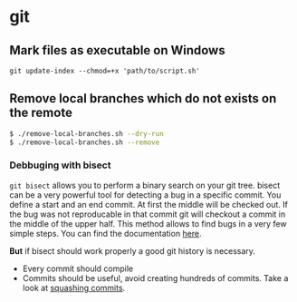 # git

## Mark files as executable on Windows

`git update-index --chmod=+x 'path/to/script.sh'`

## Remove local branches which do not exists on the remote

```bash
$ ./remove-local-branches.sh --dry-run
$ ./remove-local-branches.sh --remove
```

### Debbuging with bisect

`git bisect` allows you to perform a binary search on your git tree.
bisect can be a very powerful tool for detecting a bug in a specific commit. You define a start and an end commit. At first the middle will be checked out. If the bug was not reproducable in that commit git will checkout a commit in the middle of the upper half.
This method allows to find bugs in a very few simple steps.
You can find the documentation [here](https://git-scm.com/docs/git-bisect).

**But** if bisect should work properly a good git history is necessary. 

 - Every commit should compile
 - Commits should be useful, avoid creating hundreds of commits. Take a look at [squashing commits](https://stackoverflow.com/questions/5189560/squash-my-last-x-commits-together-using-git).
